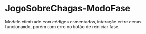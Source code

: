 # JogoSobreChagas-ModoFase

Modelo otimizado com códigos comentados, interação entre cenas funcionando, porém com erro no botão de reiniciar fase.
